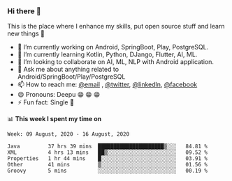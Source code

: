 ### Hi there 👋
This is the place where I enhance my skills, put open source stuff and learn new things :rofl:

- 🔭 I’m currently working on Android, SpringBoot, Play, PostgreSQL. 
- 🌱 I’m currently learning Kotlin, Python, DJango, Flutter, AI, ML.
- 👯 I’m looking to collaborate on AI, ML, NLP with Android application.
- 💬 Ask me about anything related to Android/SpringBoot/Play/PostgreSQL
- 📫 How to reach me: [@email](deepakgupta7403@gmail.com) , [@twitter](https://twitter.com/deepakgupta7403), [@linkedln](https://in.linkedin.com/in/deepak-gupta-23b3b1113), [@facebook](https://facebook.com/deepakgupta7403)
- 😄 Pronouns: Deepu :grin: :grin: :grin:
- ⚡ Fun fact: Single :grimacing:

📊 **This week I spent my time on**

<!--START_SECTION:waka-->
```text
Week: 09 August, 2020 - 16 August, 2020

Java         37 hrs 39 mins  █████████████████████▒░░░   84.81 % 
XML          4 hrs 13 mins   ██▒░░░░░░░░░░░░░░░░░░░░░░   09.52 % 
Properties   1 hr 44 mins    █░░░░░░░░░░░░░░░░░░░░░░░░   03.91 % 
Other        41 mins         ▒░░░░░░░░░░░░░░░░░░░░░░░░   01.56 % 
Groovy       5 mins          ░░░░░░░░░░░░░░░░░░░░░░░░░   00.19 % 
```
<!--END_SECTION:waka-->
